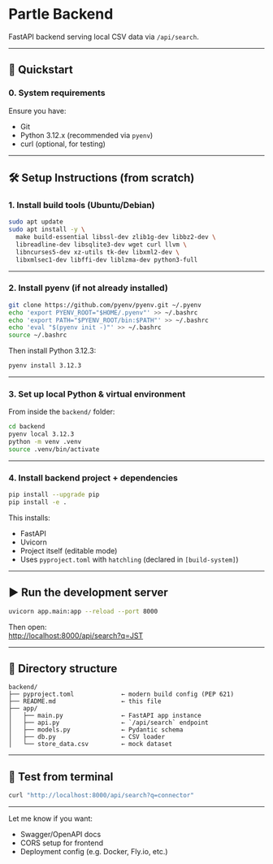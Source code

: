 # Partle Backend

FastAPI backend serving local CSV data via `/api/search`.

---

## 🚀 Quickstart

### 0. System requirements

Ensure you have:

- Git
- Python 3.12.x (recommended via `pyenv`)
- curl (optional, for testing)

---

## 🛠️ Setup Instructions (from scratch)

### 1. Install build tools (Ubuntu/Debian)

```bash
sudo apt update
sudo apt install -y \
  make build-essential libssl-dev zlib1g-dev libbz2-dev \
  libreadline-dev libsqlite3-dev wget curl llvm \
  libncurses5-dev xz-utils tk-dev libxml2-dev \
  libxmlsec1-dev libffi-dev liblzma-dev python3-full
```

---

### 2. Install pyenv (if not already installed)

```bash
git clone https://github.com/pyenv/pyenv.git ~/.pyenv
echo 'export PYENV_ROOT="$HOME/.pyenv"' >> ~/.bashrc
echo 'export PATH="$PYENV_ROOT/bin:$PATH"' >> ~/.bashrc
echo 'eval "$(pyenv init -)"' >> ~/.bashrc
source ~/.bashrc
```

Then install Python 3.12.3:

```bash
pyenv install 3.12.3
```

---

### 3. Set up local Python & virtual environment

From inside the `backend/` folder:

```bash
cd backend
pyenv local 3.12.3
python -m venv .venv
source .venv/bin/activate
```

---

### 4. Install backend project + dependencies

```bash
pip install --upgrade pip
pip install -e .
```

This installs:

- FastAPI
- Uvicorn
- Project itself (editable mode)
- Uses `pyproject.toml` with `hatchling` (declared in `[build-system]`)

---

## ▶️ Run the development server

```bash
uvicorn app.main:app --reload --port 8000
```

Then open:  
[http://localhost:8000/api/search?q=JST](http://localhost:8000/api/search?q=JST)

---

## 📂 Directory structure

```
backend/
├── pyproject.toml             ← modern build config (PEP 621)
├── README.md                  ← this file
├── app/
│   ├── main.py                ← FastAPI app instance
│   ├── api.py                 ← `/api/search` endpoint
│   ├── models.py              ← Pydantic schema
│   ├── db.py                  ← CSV loader
│   └── store_data.csv         ← mock dataset
```

---

## 🧪 Test from terminal

```bash
curl "http://localhost:8000/api/search?q=connector"
```

---

Let me know if you want:

- Swagger/OpenAPI docs
- CORS setup for frontend
- Deployment config (e.g. Docker, Fly.io, etc.)
